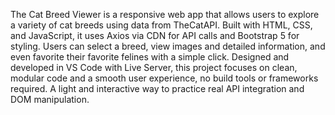 The Cat Breed Viewer is a responsive web app that allows users to explore a variety of cat breeds using data from TheCatAPI. 
Built with HTML, CSS, and JavaScript, it uses Axios via CDN for API calls and Bootstrap 5 for styling. Users can select a breed, 
view images and detailed information, and even favorite their favorite felines with a simple click. Designed and developed in VS Code with Live Server,
this project focuses on clean, modular code and a smooth user experience, no build tools or frameworks required. A light and interactive way to practice real API
integration and DOM manipulation.
